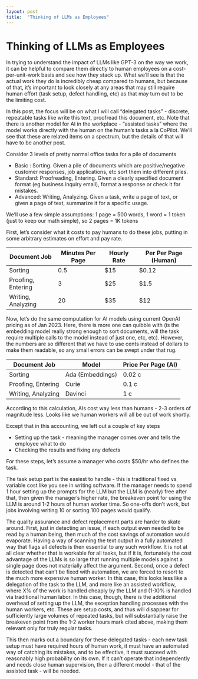```yaml
---
layout: post
title:  "Thinking of LLMs as Employees"
---
```


# Thinking of LLMs as Employees

In trying to understand the impact of LLMs like GPT-3 on the way we work, it can be helpful to compare them directly to human employees on a cost-per-unit-work basis and see how they stack up.  What we’ll see is that the actual work they do is incredibly cheap compared to humans, but because of that, it’s important to look closely at any areas that may still require human effort (task setup, defect handling, etc) as that may turn out to be the limiting cost.

In this post, the focus will be on what I will call “delegated tasks” - discrete, repeatable tasks like write this text, proofread this document, etc.  Note that there is another model for AI in the workplace - “assisted tasks” where the model works directly with the human on the human’s tasks a la CoPilot.  We’ll see that these are related items on a spectrum, but the details of that will have to be another post.

Consider 3 levels of pretty normal office tasks for a pile of documents

- Basic : Sorting.  Given a pile of documents which are positive/negative customer responses, job applications, etc sort them into different piles.
- Standard: Proofreading, Entering.  Given a clearly specified document format (eg business inquiry email), format a response or check it for mistakes.
- Advanced: Writing, Analyzing.  Given a task, write a page of text, or given a page of text, summarize it for a specific usage.

We’ll use a few simple assumptions: 1 page = 500 words, 1 word = 1 token (just to keep our math simple), so 2 pages = 1K tokens

First, let’s consider what it costs to pay humans to do these jobs, putting in some arbitrary estimates on effort and pay rate.

| Document Job | Minutes Per Page | Hourly Rate | Per Per Page (Human) |
| --- | --- | --- | --- |
| Sorting | 0.5 | $15 | $0.12 |
| Proofing, Entering | 3 | $25 | $1.5 |
| Writing, Analyzing | 20 | $35 | $12 |

Now, let’s do the same computation for AI models using current OpenAI pricing  as of Jan 2023.  Here, there is more one can quibble with (is the embedding model really strong enough to sort documents, will the task require multiple calls to the model instead of just one, etc, etc).  However, the numbers are so different that we have to use cents instead of dollars to make them readable, so any small errors can be swept under that rug.

| Document Job | Model | Price Per Page (AI) |
| --- | --- | --- |
| Sorting | Ada (Embeddings) | 0.02 c |
| Proofing, Entering | Curie | 0.1 c |
| Writing, Analyzing | Davinci | 1 c |

According to this calculation, AIs cost way less than humans - 2-3 orders of magnitude less.  Looks like we human workers will all be out of work shortly.

Except that in this accounting, we left out a couple of key steps

- Setting up the task - meaning the manager comes over and tells the employee what to do
- Checking the results and fixing any defects

For these steps, let’s assume a manager who costs $50/hr who defines the task.

The task setup part is the easiest to handle - this is traditional fixed vs variable cost like you see in writing software.   If the manager needs to spend 1 hour setting up the prompts for the LLM but the LLM is (nearly) free after that, then given the manager’s higher rate, the breakeven point for using the LLM is around 1-2 hours of human worker time.  So one-offs don’t work, but jobs involving writing 10 or sorting 100 pages would qualify. 

The quality assurance and defect replacement parts are harder to skate around.  First, just in detecting an issue, if each output even needed to be read by a human being, then much of the cost savings of automation would evaporate.  Having a way of scanning the text output in a fully automated way that flags all defects is then essential to any such workflow.  It is not at all clear whether that is workable for all tasks, but if it is, fortunately the cost advantage of the LLMs is so large that running multiple models against a single page does not materially affect the argument.  Second, once a defect is detected that can’t be fixed with automation, we are forced to resort to the much more expensive human worker.  In this case, this looks less like a delegation of the task to the LLM, and more like an assisted workflow, where X% of the work is handled cheaply by the LLM and (1-X)% is handled via traditional human labor.  In this case, though, there is the additional overhead of setting up the LLM, the exception handling processes with the human workers, etc.  These are setup costs, and thus will disappear for sufficiently large volumes of repeated tasks, but will substantially raise the breakeven point from the 1-2 worker hours mark cited above, making them relevant only for truly regular tasks.

This then marks out a boundary for these delegated tasks - each new task setup must have required hours of human work, it must have an automated way of catching its mistakes, and to be effective, it must succeed with reasonably high probability on its own.  If it can’t operate that independently and needs close human supervision, then a different model - that of the assisted task - will be needed.